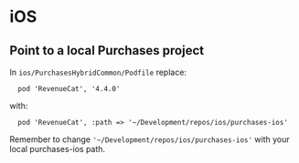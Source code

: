 # iOS

## Point to a local Purchases project

In `ios/PurchasesHybridCommon/Podfile` replace:

```
  pod 'RevenueCat', '4.4.0'
```

with:

```
  pod 'RevenueCat', :path => '~/Development/repos/ios/purchases-ios'
```

Remember to change `'~/Development/repos/ios/purchases-ios'` with your local purchases-ios path.